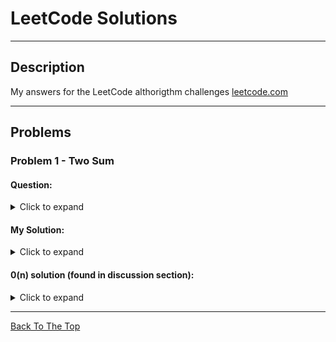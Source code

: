 # LeetCode Solutions

---

## Description

My answers for the LeetCode althorigthm challenges [leetcode.com](https://leetcode.com/)

---

## Problems

### Problem 1 - Two Sum

#### Question: </br>

<details>
  <summary>Click to expand</summary>
<br/>

> Given an array of integers nums and an integer target, return indices of the two numbers such that they add up to target.</br></br>You may assume that each input would have exactly one solution, and you may not use the same element twice.</br></br>You can return the answer in any order.

</details>

#### My Solution: </br>

<details>
  <summary>Click to expand</summary>
  
```javascript
const twoSum = (nums, target) => {
  for (let i = 0; i < nums.length; i++) {
      for (let j = i + 1; j < nums.length; j++) {
        if (nums[i] + nums[j] === target) {
          return [i, j];
        }
      }
   }
};

````
</details>

#### 0(n) solution (found in discussion section): </br>

<details>
  <summary>Click to expand</summary>

```javascript
const twoSum = (nums, target) => {
  let map = {};

  for (let i = 0; i < nums.length; ++i) {
    const num = nums[i];
    const diff = target - num;

    if (diff in map) {
      return [map[diff], i];
    } else {
      map[nums[i]] = i;
    }
  }
};

twoSum([9, 2, 11, 5, 8], 7);

````

</details>

---

[Back To The Top](#leetcode-solutions)
